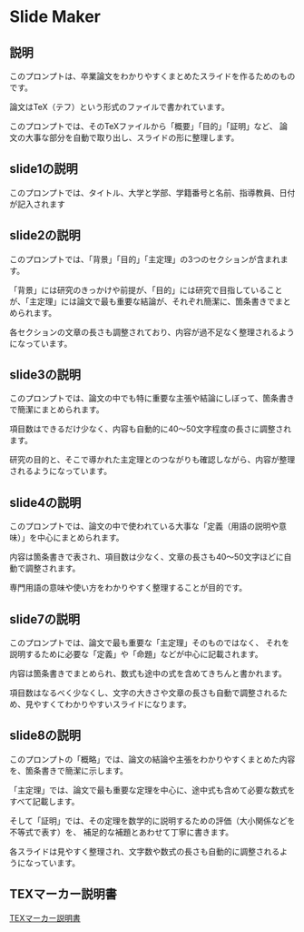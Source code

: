 # Slide Maker

## 説明

このプロンプトは、卒業論文をわかりやすくまとめたスライドを作るためのものです。

論文はTeX（テフ）という形式のファイルで書かれています。

このプロンプトでは、そのTeXファイルから「概要」「目的」「証明」など、
論文の大事な部分を自動で取り出し、スライドの形に整理します。

## slide1の説明

このプロンプトでは、タイトル、大学と学部、学籍番号と名前、指導教員、日付が記入されます

## slide2の説明

このプロンプトでは、「背景」「目的」「主定理」の3つのセクションが含まれます。

「背景」には研究のきっかけや前提が、「目的」には研究で目指していることが、「主定理」には論文で最も重要な結論が、それぞれ簡潔に、箇条書きでまとめられます。

各セクションの文章の長さも調整されており、内容が過不足なく整理されるようになっています。

## slide3の説明

このプロンプトでは、論文の中でも特に重要な主張や結論にしぼって、箇条書きで簡潔にまとめられます。

項目数はできるだけ少なく、内容も自動的に40〜50文字程度の長さに調整されます。

研究の目的と、そこで導かれた主定理とのつながりも確認しながら、内容が整理されるようになっています。

## slide4の説明

このプロンプトでは、論文の中で使われている大事な「定義（用語の説明や意味）」を中心にまとめられます。

内容は箇条書きで表され、項目数は少なく、文章の長さも40〜50文字ほどに自動で調整されます。

専門用語の意味や使い方をわかりやすく整理することが目的です。

## slide7の説明

このプロンプトでは、論文で最も重要な「主定理」そのものではなく、
それを説明するために必要な「定義」や「命題」などが中心に記載されます。

内容は箇条書きでまとめられ、数式も途中の式を含めてきちんと書かれます。

項目数はなるべく少なくし、文字の大きさや文章の長さも自動で調整されるため、見やすくてわかりやすいスライドになります。

## slide8の説明

このプロンプトの「概略」では、論文の結論や主張をわかりやすくまとめた内容を、箇条書きで簡潔に示します。

「主定理」では、論文で最も重要な定理を中心に、途中式も含めて必要な数式をすべて記載します。

そして「証明」では、その定理を数学的に説明するための評価（大小関係などを不等式で表す）を、
補足的な補題とあわせて丁寧に書きます。

各スライドは見やすく整理され、文字数や数式の長さも自動的に調整されるようになっています。

## TEXマーカー説明書

[TEXマーカー説明書](https://github.com/KazumasaFujiwaraSeminar2024/SlideMaker/blob/develop/TEX%E3%83%9E%E3%83%BC%E3%82%AB%E3%83%BC%E8%AA%AC%E6%98%8E%E6%9B%B8.md)